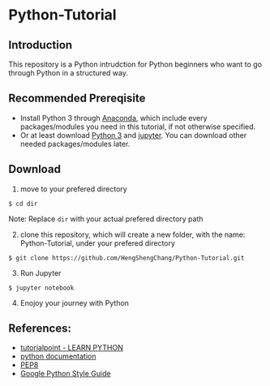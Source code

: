 # Python-Tutorial

## Introduction 
This repository is a Python intrudction for Python beginners who want to go through Python in a structured way.

## Recommended Prereqisite
- Install Python 3 through [Anaconda](https://www.anaconda.com/download), which include every packages/modules you need in this tutorial, if not otherwise specified.
- Or at least download [Python 3](https://www.python.org/downloads/) and [jupyter](http://jupyter.readthedocs.io/en/latest/install.html). You can download other needed packages/modules later.

## Download
1. move to your prefered directory
```
$ cd dir
```

Note: Replace `dir` with your actual prefered directory path

2. clone this repository, which will create a new folder, with the name: Python-Tutorial, under your prefered directory
```
$ git clone https://github.com/HengShengChang/Python-Tutorial.git
```

3. Run Jupyter
```
$ jupyter notebook
```

4. Enojoy your journey with Python


## References:
- [tutorialpoint - LEARN PYTHON](https://www.tutorialspoint.com/python/index.htm)
- [python documentation](https://docs.python.org/3/library/)
- [PEP8](https://www.python.org/dev/peps/pep-0008/)
- [Google Python Style Guide](https://google.github.io/styleguide/pyguide.html)



